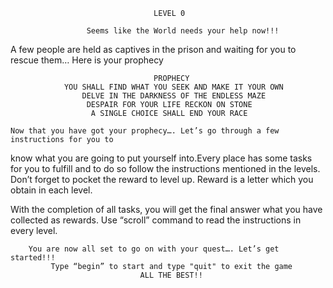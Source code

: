 


                                    LEVEL 0
                                    
                     Seems like the World needs your help now!!!
   A few people are held as captives in the prison and waiting for you to rescue them… 
	                           Here is your prophecy
                                    
                                    PROPHECY
                YOU SHALL FIND WHAT YOU SEEK AND MAKE IT YOUR OWN
                    DELVE IN THE DARKNESS OF THE ENDLESS MAZE
                     DESPAIR FOR YOUR LIFE RECKON ON STONE
                      A SINGLE CHOICE SHALL END YOUR RACE

	Now that you have got your prophecy…. Let’s go through a few instructions for you to 
   know what you are going to put yourself into.Every place has some tasks for you to 
   fulfill and to do so follow the instructions mentioned in the levels. Don’t forget to
   pocket the reward to level up. Reward is a letter which you obtain in each level. 
   
   With the completion of all tasks, you will get the final answer what you have collected 
   as rewards. Use “scroll” command to read the instructions in every level.

		You are now all set to go on with your quest…. Let’s get started!!!
             Type “begin” to start and type "quit" to exit the game
                                 ALL THE BEST!!

